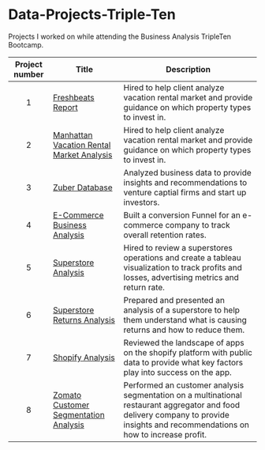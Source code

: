 # Data-Projects-Triple-Ten
Projects I worked on while attending the Business Analysis TripleTen Bootcamp.


| Project number | Title | Description |
| :-----------: | ----------- |----------- |
| 1 | [Freshbeats Report](https://github.com/gwrogers08/Data-Projects-Triple-Ten-/tree/main/Freshbeats%20Report) | Hired to help client analyze vacation rental market and provide guidance on which property types to invest in. |
| 2 | [Manhattan Vacation Rental Market Analysis](https://github.com/gwrogers08/Data-Projects-Triple-Ten-/tree/main/Manhattan%20Vacation%20Rental%20Market%20Analysis) | Hired to help client analyze vacation rental market and provide guidance on which property types to invest in. |
| 3 | [Zuber Database](https://github.com/gwrogers08/Data-Projects-Triple-Ten-/tree/main/Zuber%20Database) | Analyzed business data to provide insights and recommendations to venture captial firms and start up investors. |
| 4 | [E-Commerce Business Analysis](https://github.com/gwrogers08/Data-Projects-Triple-Ten-/tree/main/E-Commerce%20Buisness%20Analysis) | Built a conversion Funnel for an e-commerce company to track overall retention rates. |
| 5 | [Superstore Analysis](https://github.com/gwrogers08/Data-Projects-Triple-Ten-/tree/main/Superstore%20Analysis)| Hired to review a superstores operations and create a tableau visualization to track profits and losses, advertising metrics and return rate. |
| 6 | [Superstore Returns Analysis](https://github.com/gwrogers08/Data-Projects-Triple-Ten-/tree/main/Superstore%20Returns%20Analysis) | Prepared and presented an analysis of a superstore to help them understand what is causing returns and how to reduce them. |
| 7 | [Shopify Analysis](https://github.com/gwrogers08/Data-Projects-Triple-Ten-/tree/main/Shopify%20Analysis) | Reviewed the landscape of apps on the shopify platform with public data to provide what key factors play into success on the app. |
| 8 | [Zomato Customer Segmentation Analysis](https://github.com/gwrogers08/Data-Projects-Triple-Ten-/tree/main/Zomato%20Customer%20Segmentation%20Analysis) | Performed an customer analysis segmentation on a multinational restaurant aggregator and food delivery company to provide insights and recommendations on how to increase profit. |

